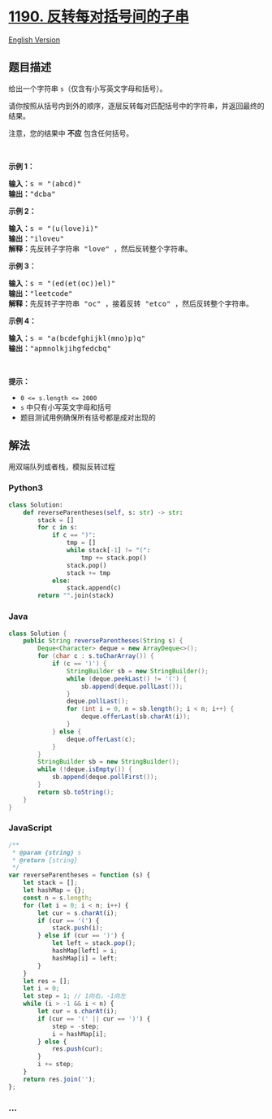 # [1190. 反转每对括号间的子串](https://leetcode.cn/problems/reverse-substrings-between-each-pair-of-parentheses)

[English Version](/solution/1100-1199/1190.Reverse%20Substrings%20Between%20Each%20Pair%20of%20Parentheses/README_EN.md)

## 题目描述

<!-- 这里写题目描述 -->

<p>给出一个字符串 <code>s</code>（仅含有小写英文字母和括号）。</p>

<p>请你按照从括号内到外的顺序，逐层反转每对匹配括号中的字符串，并返回最终的结果。</p>

<p>注意，您的结果中 <strong>不应</strong> 包含任何括号。</p>

<p> </p>

<p><strong>示例 1：</strong></p>

<pre>
<strong>输入：</strong>s = "(abcd)"
<strong>输出：</strong>"dcba"
</pre>

<p><strong>示例 2：</strong></p>

<pre>
<strong>输入：</strong>s = "(u(love)i)"
<strong>输出：</strong>"iloveu"
<strong>解释：</strong>先反转子字符串 "love" ，然后反转整个字符串。</pre>

<p><strong>示例 3：</strong></p>

<pre>
<strong>输入：</strong>s = "(ed(et(oc))el)"
<strong>输出：</strong>"leetcode"
<strong>解释：</strong>先反转子字符串 "oc" ，接着反转 "etco" ，然后反转整个字符串。</pre>

<p><strong>示例 4：</strong></p>

<pre>
<strong>输入：</strong>s = "a(bcdefghijkl(mno)p)q"
<strong>输出：</strong>"apmnolkjihgfedcbq"
</pre>

<p> </p>

<p><strong>提示：</strong></p>

<ul>
	<li><code>0 <= s.length <= 2000</code></li>
	<li><code>s</code> 中只有小写英文字母和括号</li>
	<li>题目测试用例确保所有括号都是成对出现的</li>
</ul>

## 解法

<!-- 这里可写通用的实现逻辑 -->

用双端队列或者栈，模拟反转过程

<!-- tabs:start -->

### **Python3**

<!-- 这里可写当前语言的特殊实现逻辑 -->

```python
class Solution:
    def reverseParentheses(self, s: str) -> str:
        stack = []
        for c in s:
            if c == ")":
                tmp = []
                while stack[-1] != "(":
                    tmp += stack.pop()
                stack.pop()
                stack += tmp
            else:
                stack.append(c)
        return "".join(stack)
```

### **Java**

<!-- 这里可写当前语言的特殊实现逻辑 -->

```java
class Solution {
    public String reverseParentheses(String s) {
        Deque<Character> deque = new ArrayDeque<>();
        for (char c : s.toCharArray()) {
            if (c == ')') {
                StringBuilder sb = new StringBuilder();
                while (deque.peekLast() != '(') {
                    sb.append(deque.pollLast());
                }
                deque.pollLast();
                for (int i = 0, n = sb.length(); i < n; i++) {
                    deque.offerLast(sb.charAt(i));
                }
            } else {
                deque.offerLast(c);
            }
        }
        StringBuilder sb = new StringBuilder();
        while (!deque.isEmpty()) {
            sb.append(deque.pollFirst());
        }
        return sb.toString();
    }
}
```

### **JavaScript**

```js
/**
 * @param {string} s
 * @return {string}
 */
var reverseParentheses = function (s) {
    let stack = [];
    let hashMap = {};
    const n = s.length;
    for (let i = 0; i < n; i++) {
        let cur = s.charAt(i);
        if (cur == '(') {
            stack.push(i);
        } else if (cur == ')') {
            let left = stack.pop();
            hashMap[left] = i;
            hashMap[i] = left;
        }
    }
    let res = [];
    let i = 0;
    let step = 1; // 1向右，-1向左
    while (i > -1 && i < n) {
        let cur = s.charAt(i);
        if (cur == '(' || cur == ')') {
            step = -step;
            i = hashMap[i];
        } else {
            res.push(cur);
        }
        i += step;
    }
    return res.join('');
};
```

### **...**

```

```

<!-- tabs:end -->

